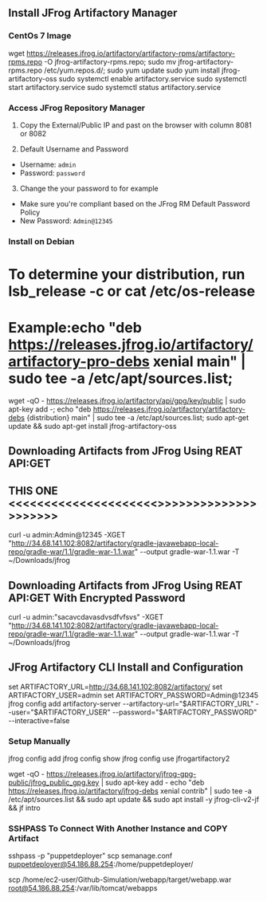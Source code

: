 ## Install JFrog Artifactory Manager
### CentOs 7 Image
wget https://releases.jfrog.io/artifactory/artifactory-rpms/artifactory-rpms.repo -O jfrog-artifactory-rpms.repo;
sudo mv jfrog-artifactory-rpms.repo /etc/yum.repos.d/;
sudo yum update
sudo yum install jfrog-artifactory-oss
sudo systemctl enable artifactory.service
sudo systemctl start artifactory.service
sudo systemctl status artifactory.service

### Access JFrog Repository Manager
1. Copy the External/Public IP and past on the browser with column 8081 or 8082

2. Default Username and Password
- Username: `admin`
- Password: `password`

3. Change the your password to for example
- Make sure you're compliant based on the JFrog RM Default Password Policy
- New Password: `Admin@12345`




### Install on Debian
# To determine your distribution, run lsb_release -c or cat /etc/os-release
# Example:echo "deb https://releases.jfrog.io/artifactory/artifactory-pro-debs xenial main" | sudo tee -a /etc/apt/sources.list;
wget -qO - https://releases.jfrog.io/artifactory/api/gpg/key/public | sudo apt-key add -;
echo "deb https://releases.jfrog.io/artifactory/artifactory-debs {distribution} main" | sudo tee -a /etc/apt/sources.list;
sudo apt-get update && sudo apt-get install jfrog-artifactory-oss


## Downloading Artifacts from JFrog Using REAT API:GET
## THIS ONE <<<<<<<<<<<<<<<<<<<<<>>>>>>>>>>>>>>>>>>>>>
curl -u admin:Admin@12345 -XGET "http://34.68.141.102:8082/artifactory/gradle-javawebapp-local-repo/gradle-war/1.1/gradle-war-1.1.war" --output gradle-war-1.1.war -T ~/Downloads/jfrog

## Downloading Artifacts from JFrog Using REAT API:GET With Encrypted Password
curl -u admin:"sacavcdavasdvsdfvfsvs" -XGET "http://34.68.141.102:8082/artifactory/gradle-javawebapp-local-repo/gradle-war/1.1/gradle-war-1.1.war" --output gradle-war-1.1.war -T ~/Downloads/jfrog




























## JFrog Artifactory CLI Install and Configuration
set ARTIFACTORY_URL=http://34.68.141.102:8082/artifactory/
set ARTIFACTORY_USER=admin
set ARTIFACTORY_PASSWORD=Admin@12345
jfrog config add artifactory-server --artifactory-url="$ARTIFACTORY_URL" --user="$ARTIFACTORY_USER" --password="$ARTIFACTORY_PASSWORD" --interactive=false

### Setup Manually
jfrog config add
jfrog config show
jfrog config use jfrogartifactory2


wget -qO - https://releases.jfrog.io/artifactory/jfrog-gpg-public/jfrog_public_gpg.key | sudo apt-key add -
echo "deb https://releases.jfrog.io/artifactory/jfrog-debs xenial contrib" | sudo tee -a /etc/apt/sources.list &&    sudo apt update &&
sudo apt install -y jfrog-cli-v2-jf &&
jf intro



### SSHPASS To Connect With Another Instance and COPY Artifact
sshpass -p "puppetdeployer" scp semanage.conf puppetdeployer@54.186.88.254:/home/puppetdeployer/


scp /home/ec2-user/Github-Simulation/webapp/target/webapp.war root@54.186.88.254:/var/lib/tomcat/webapps